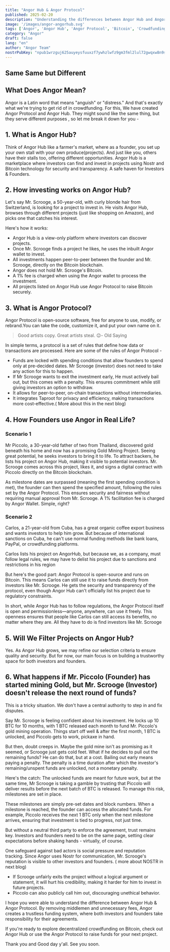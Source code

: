 ```yaml
---
title: "Angor Hub & Angor Protocol"
published: 2025-02-20
description: "Understanding the differences between Angor Hub and Angor Protocol, and how they work together in decentralized crowdfunding"
image: '/images/angor-angorhub.svg'
tags: ['Angor', 'Angor Hub', 'Angor Protocol', 'Bitcoin', 'Crowdfunding']
category: "Angor"
draft: false
lang: "en"
author: "Angor Team"
nostrPubKey: "npub1wrzguj625auyeysfuuxzf7ywhzlwfz9gm3fml2lul72gwqxw8n9swtcm02"
---
```


## Same Same but Different

## What Does Angor Mean?

Angor is a Latin word that means "anguish" or "distress."
And that's exactly what we're trying to get rid of in crowdfunding.
For this, We have created Angor Protocol and  Angor Hub.
They might sound like the same thing, but they serve different purposes , so let me break it down for you -

## 1. What is Angor Hub?

Think of Angor Hub like a farmer's market, where as a founder, you set up your own stall with your own produce(projects). And just like you, others have their stalls too, offering different opportunities.
Angor Hub is a marketplace where investors can find and invest in projects using Nostr and Bitcoin technology for security and transparency.
A safe haven for Investors & Founders.

## 2. How investing works on Angor Hub?

Let's say Mr. Scrooge, a 50-year-old, with curly blonde hair from Switzerland, is looking for a project to invest in. He visits Angor Hub, browses through different projects (just like shopping on Amazon), and picks one that catches his interest.

Here's how it works:

* Angor Hub is a view-only platform where investors can discover projects.
* Once Mr. Scrooge finds a project he likes, he uses the inbuilt Angor wallet to invest.
* All investments happen peer-to-peer between the founder and Mr. Scrooge, directly on the Bitcoin blockchain.
* Angor does not hold Mr. Scrooge's Bitcoin.
* A 1% fee is charged when using the Angor wallet to process the investment.
* All projects listed on Angor Hub use Angor Protocol to raise Bitcoin securely.

## 3. What is Angor Protocol?

Angor Protocol is open-source software, free for anyone to use, modify, or rebrand.You can take the code, customize it, and put your own name on it.

> Good artists copy. Great artists steal. 😉- Old Saying

In simple terms, a protocol is a set of rules that define how data or transactions are processed. Here are some of the rules of Angor Protocol -

* Funds are locked with spending conditions that allow founders to spend only at pre-decided dates. Mr Scrooge (investor) does not need to take any action for this to happen.
* If Mr Scrooge wants to exit the investment early, He must actively bail out, but this comes with a penalty. This ensures commitment while still giving investors an option to withdraw.
* It allows for peer-to-peer, on-chain transactions without intermediaries.
* It integrates Taproot for privacy and efficiency, making transactions more cost-effective.( More about this in the next blog)

## 4. How Founders use Angor in Real Life?

### Scenario 1

Mr Piccolo, a 30-year-old father of two from Thailand, discovered gold beneath his home and now has a promising Gold Mining Project. Seeing great potential, he seeks investors to bring it to life.
To attract backers, he lists his project on Angor Hub, making it visible to potential investors.
Mr. Scrooge comes across this project, likes it, and signs a digital contract with Piccolo directly on the Bitcoin blockchain.

As milestone dates are surpassed (meaning the first spending condition is met), the founder can then spend the specified amount, following the rules set by the Angor Protocol. This ensures security and fairness without requiring manual approval from Mr. Scrooge.
A 1% facilitation fee is charged by Angor Wallet.
Simple, right?

### Scenario 2

Carlos, a 21-year-old from Cuba, has a great organic coffee export business and wants investors to help him grow. But because of international sanctions on Cuba, he can't use normal funding methods like bank loans, PayPal, or crowdfunding platforms.

Carlos lists his project on AngorHub, but because we, as a company, must follow legal rules, we may have to delist his project due to sanctions and restrictions in his region

But here's the good part: Angor Protocol is open-source and runs on Bitcoin. This means Carlos can still use it to raise funds directly from investors like Mr. Scrooge. He gets the security and transparency of the protocol, even though Angor Hub can't officially list his project due to regulatory constraints.

In short, while Angor Hub has to follow regulations, the Angor Protocol itself is open and permissionless—anyone, anywhere, can use it freely. This openness ensures that people like Carlos can still access its benefits, no matter where they are. All they have to do is find investors like Mr. Scrooge

## 5. Will We Filter Projects on Angor Hub?

Yes. As Angor Hub grows, we may refine our selection criteria to ensure quality and security. But for now, our main focus is on building a trustworthy space for both investors and founders.

## 6. What happens if Mr. Piccolo (Founder) has started mining Gold, but Mr. Scrooge (Investor) doesn't release the next round of funds?

This is a tricky situation. We don't have a central authority to step in and fix disputes.

Say Mr. Scrooge is feeling confident about his investment. He locks up 10 BTC for 10 months, with 1 BTC released each month to fund Mr. Piccolo's gold mining operation. Things start off well & after the first month, 1 BTC is unlocked, and Piccolo gets to work, pickaxe in hand.

But then, doubt creeps in. Maybe the gold mine isn't as promising as it seemed, or Scrooge just gets cold feet. What if he decides to pull out the remaining funds? He can do that, but at a cost. Bailing out early means paying a penalty. The penalty is a time duration after which the investor's remaining/unspent funds are unlocked, not a monetary penalty.

Here's the catch: The unlocked funds are meant for future work, but at the same time, Mr Scrooge is taking a gamble by trusting that Piccolo will deliver results before the next batch of BTC is released. To manage this risk, milestones are set in place.

These milestones are simply pre-set dates and block numbers. When a milestone is reached, the founder can access the allocated funds. For example, Piccolo receives the next 1 BTC only when the next milestone arrives, ensuring that investment is tied to progress, not just time.

But without a neutral third party to enforce the agreement, trust remains key. Investors and founders need to be on the same page, setting clear expectations before shaking hands - virtually, of course.

One safeguard against bad actors is social pressure and reputation tracking.
Since Angor uses Nostr for communication, Mr. Scrooge's reputation is visible to other investors and founders. ( more about NOSTR in next blog)

* If Scrooge unfairly exits the project without a logical argument or statement, it will hurt his credibility, making it harder for him to invest in future projects.
* Piccolo can also publicly call him out, discouraging unethical behavior.

I hope you were able to understand the difference between Angor Hub & Angor Protocol. By removing middlemen and unnecessary fees, Angor creates a trustless funding system, where both investors and founders take responsibility for their agreements.

If you're ready to explore decentralized crowdfunding on Bitcoin, check out Angor Hub or use the Angor Protocol to raise funds for your next project.

Thank you and Good day y'all.
See you soon.

